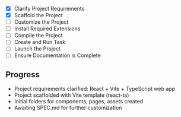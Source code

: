 - [x] Clarify Project Requirements
- [x] Scaffold the Project
- [ ] Customize the Project
- [ ] Install Required Extensions
- [ ] Compile the Project
- [ ] Create and Run Task
- [ ] Launch the Project
- [ ] Ensure Documentation is Complete

## Progress
- Project requirements clarified: React + Vite + TypeScript web app
- Project scaffolded with Vite template (react-ts)
- Initial folders for components, pages, assets created
- Awaiting SPEC.md for further customization
